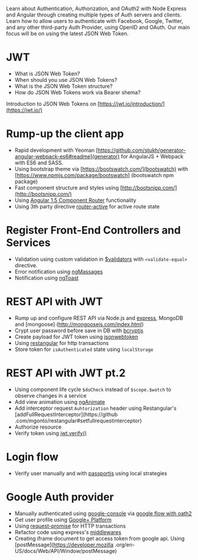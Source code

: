 Learn about Authentication, Authorization, and OAuth2 with Node Express and Angular through creating multiple types of 
Auth servers and clients. Learn how to allow users to authenticate with Facebook, Google, Twitter, and any other third-party Auth Provider, using OpenID and OAuth. Our main focus will be on using the latest JSON Web Token.

# JWT

* What is JSON Web Token?
* When should you use JSON Web Tokens?
* What is the JSON Web Token structure?
* How do JSON Web Tokens work via Bearer shema?

Introduction to JSON Web Tokens on [https://jwt.io/introduction/](https://jwt.io/)

# Rump-up the client app

* Rapid development with Yeoman [https://github.com/stukh/generator-angular-webpack-es6#readme](generator) for 
AngularJS + Webpack with ES6 and SASS.
* Using bootstrap theme via [https://bootswatch.com/](bootswatch) with [https://www.npmjs.com/package/bootswatch]
(bootswatch npm package)
* Fast component structure and styles using [http://bootsnipp.com/](http://bootsnipp.com/)
* Using [Angular 1.5 Component Router](https://docs.angularjs.org/guide/component-router) functionality
* Using 3th party directive [router-active](https://github.com/Wapweb/angular-component-router-active) for active route state 

# Register Front-End Controllers and Services

* Validation using custom validation in [$validators](https://docs.angularjs.org/guide/forms) with `<validate-equal>` 
directive.
* Error notification using [ngMassages](https://docs.angularjs.org/api/ngMessages)
* Notification using [ngToast](http://tamerayd.in/ngToast)

# REST API with JWT

* Rump up and configure REST API via Node.js and [express](http://expressjs.com/en/api.html), MongoDB and [mongoose]
(http://mongoosejs.com/index.html)
* Crypt user password before save in DB with [bcryptjs](https://www.npmjs.com/package/bcryptjs)
* Create payload for JWT token using [jsonwebtoken](https://github.com/auth0/node-jsonwebtoken)
* Using [restangular](https://github.com/mgonto/restangular) for http transactions
* Store token for `isAuthenticated` state using `localStorage`

# REST API with JWT pt.2

* Using component life cycle `$doCheck` instead of `$scope.$watch` to observe changes in a service
* Add view animation using [ngAnimate](https://docs.angularjs.org/guide/animations)
* Add interceptor request `Auhtorization` header using Restangular's [addFullRequestInterceptor](https://github
.com/mgonto/restangular#setfullrequestinterceptor)
* Authorize resource
* Verify token using [jwt.verify()](https://github.com/auth0/node-jsonwebtoken#jwtverifytoken-secretorpublickey-options-callback)

# Login flow

* Verify user manually and with [passportjs](http://passportjs.org/docs/overview) using local strategies

# Google Auth provider

* Manually authenticated using [google-console](https://console.developers.google.com/apis/credentials) via 
[google flow with oath2](https://developers.google.com/identity/protocols/OAuth2)
* Get user profile using [Google+ Platform](https://developers.google.com/+/web/people/)
* Using [request-promise](https://www.npmjs.com/package/request-promise) for HTTP transactions
* Refactor code using express's [middlewares](https://stormpath.com/blog/how-to-write-middleware-for-express-apps)
* Creating iframe document to get access token from google api. Using [postMessage](https://developer.mozilla
.org/en-US/docs/Web/API/Window/postMessage)